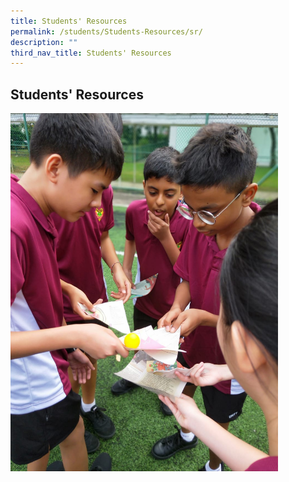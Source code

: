 ```yaml
---
title: Students' Resources
permalink: /students/Students-Resources/sr/
description: ""
third_nav_title: Students' Resources
---
```

## Students' Resources

<img src="/images/Perserverance  1.jpeg" style="width:85%">